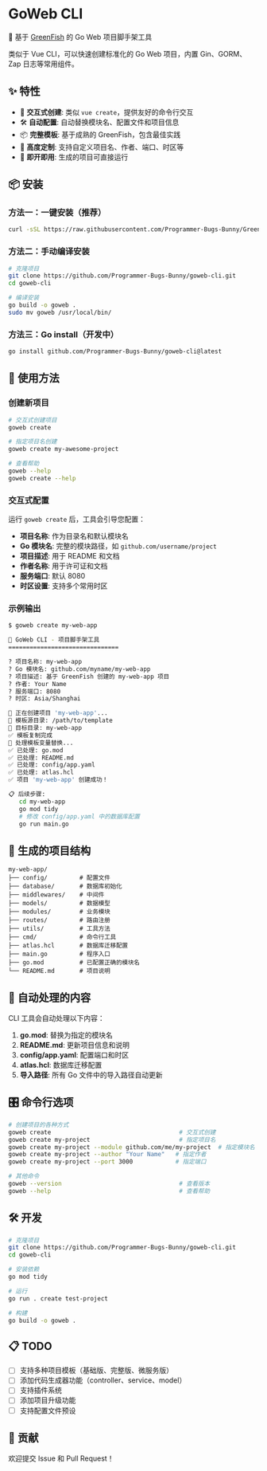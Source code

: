 # GoWeb CLI

🚀 基于 [GreenFish](https://github.com/Programmer-Bugs-Bunny/GreenFish) 的 Go Web 项目脚手架工具

类似于 Vue CLI，可以快速创建标准化的 Go Web 项目，内置 Gin、GORM、Zap 日志等常用组件。

## ✨ 特性

- 🎯 **交互式创建**: 类似 `vue create`，提供友好的命令行交互
- 🛠️ **自动配置**: 自动替换模块名、配置文件和项目信息
- 📦 **完整模板**: 基于成熟的 GreenFish，包含最佳实践
- 🔧 **高度定制**: 支持自定义项目名、作者、端口、时区等
- 🚀 **即开即用**: 生成的项目可直接运行

## 📦 安装

### 方法一：一键安装（推荐）

```bash
curl -sSL https://raw.githubusercontent.com/Programmer-Bugs-Bunny/GreenFishCli/main/install.sh | bash
```

### 方法二：手动编译安装

```bash
# 克隆项目
git clone https://github.com/Programmer-Bugs-Bunny/goweb-cli.git
cd goweb-cli

# 编译安装
go build -o goweb .
sudo mv goweb /usr/local/bin/
```

### 方法三：Go install（开发中）

```bash
go install github.com/Programmer-Bugs-Bunny/goweb-cli@latest
```

## 🚀 使用方法

### 创建新项目

```bash
# 交互式创建项目
goweb create

# 指定项目名创建
goweb create my-awesome-project

# 查看帮助
goweb --help
goweb create --help
```

### 交互式配置

运行 `goweb create` 后，工具会引导您配置：

- **项目名称**: 作为目录名和默认模块名
- **Go 模块名**: 完整的模块路径，如 `github.com/username/project`
- **项目描述**: 用于 README 和文档
- **作者名称**: 用于许可证和文档
- **服务端口**: 默认 8080
- **时区设置**: 支持多个常用时区

### 示例输出

```bash
$ goweb create my-web-app

🚀 GoWeb CLI - 项目脚手架工具
===============================

? 项目名称: my-web-app
? Go 模块名: github.com/myname/my-web-app
? 项目描述: 基于 GreenFish 创建的 my-web-app 项目
? 作者: Your Name
? 服务端口: 8080
? 时区: Asia/Shanghai

🚀 正在创建项目 'my-web-app'...
📁 模板源目录: /path/to/template
📁 目标目录: my-web-app
✅ 模板复制完成
🔄 处理模板变量替换...
✅ 已处理: go.mod
✅ 已处理: README.md
✅ 已处理: config/app.yaml
✅ 已处理: atlas.hcl
✅ 项目 'my-web-app' 创建成功！

📋 后续步骤:
   cd my-web-app
   go mod tidy
   # 修改 config/app.yaml 中的数据库配置
   go run main.go
```

## 📁 生成的项目结构

```
my-web-app/
├── config/         # 配置文件
├── database/       # 数据库初始化
├── middlewares/    # 中间件
├── models/         # 数据模型
├── modules/        # 业务模块
├── routes/         # 路由注册
├── utils/          # 工具方法
├── cmd/            # 命令行工具
├── atlas.hcl       # 数据库迁移配置
├── main.go         # 程序入口
├── go.mod          # 已配置正确的模块名
└── README.md       # 项目说明
```

## 🔧 自动处理的内容

CLI 工具会自动处理以下内容：

1. **go.mod**: 替换为指定的模块名
2. **README.md**: 更新项目信息和说明
3. **config/app.yaml**: 配置端口和时区
4. **atlas.hcl**: 数据库迁移配置
5. **导入路径**: 所有 Go 文件中的导入路径自动更新

## 🎛️ 命令行选项

```bash
# 创建项目的各种方式
goweb create                                    # 交互式创建
goweb create my-project                         # 指定项目名
goweb create my-project --module github.com/me/my-project  # 指定模块名
goweb create my-project --author "Your Name"   # 指定作者
goweb create my-project --port 3000            # 指定端口

# 其他命令
goweb --version                                 # 查看版本
goweb --help                                    # 查看帮助
```

## 🛠️ 开发

```bash
# 克隆项目
git clone https://github.com/Programmer-Bugs-Bunny/goweb-cli.git
cd goweb-cli

# 安装依赖
go mod tidy

# 运行
go run . create test-project

# 构建
go build -o goweb .
```

## 📋 TODO

- [ ] 支持多种项目模板（基础版、完整版、微服务版）
- [ ] 添加代码生成器功能（controller、service、model）
- [ ] 支持插件系统
- [ ] 添加项目升级功能
- [ ] 支持配置文件预设

## 🤝 贡献

欢迎提交 Issue 和 Pull Request！
